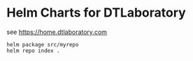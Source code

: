 # Helm Charts for DTLaboratory

see https://home.dtlaboratory.com

```
helm package src/myrepo
helm repo index .
```
